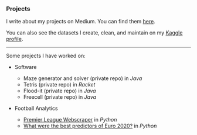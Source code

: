 ### Projects

I write about my projects on Medium. You can find them [here](https://medium.com/@patel.dea).

You can also see the datasets I create, clean, and maintain on my [Kaggle profile](https://www.kaggle.com/deanpatel).

---

Some projects I have worked on:
- Software
  - Maze generator and solver (private repo) in *Java*
  - Tetris (private repo) in *Racket*
  - Flood-it (private repo) in *Java*
  - Freecell (private repo) in *Java*

- Football Analytics
  - [Premier League Webscraper](https://github.com/deanpatel2/FotMob-PL-Webscraper) in *Python*
  - [What were the best predictors of Euro 2020?](https://github.com/deanpatel2/euro2020-best-predictor-stat) in *Python*

